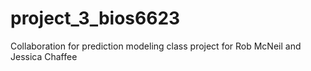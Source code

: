 # project_3_bios6623
Collaboration for prediction modeling class project for Rob McNeil and Jessica Chaffee

